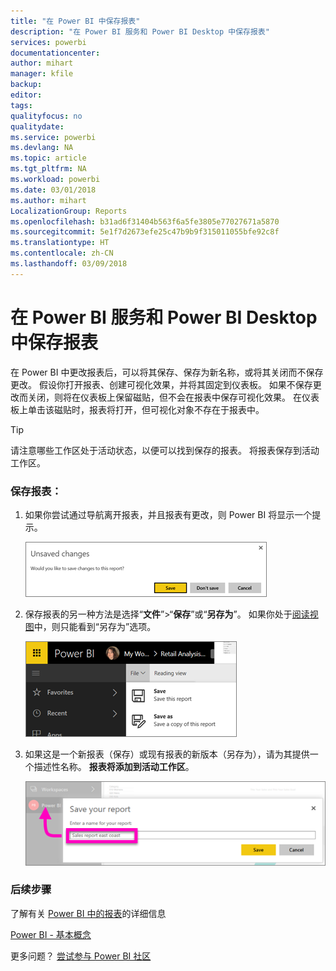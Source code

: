 ```yaml
---
title: "在 Power BI 中保存报表"
description: "在 Power BI 服务和 Power BI Desktop 中保存报表"
services: powerbi
documentationcenter: 
author: mihart
manager: kfile
backup: 
editor: 
tags: 
qualityfocus: no
qualitydate: 
ms.service: powerbi
ms.devlang: NA
ms.topic: article
ms.tgt_pltfrm: NA
ms.workload: powerbi
ms.date: 03/01/2018
ms.author: mihart
LocalizationGroup: Reports
ms.openlocfilehash: b31ad6f31404b563f6a5fe3805e77027671a5870
ms.sourcegitcommit: 5e1f7d2673efe25c47b9b9f315011055bfe92c8f
ms.translationtype: HT
ms.contentlocale: zh-CN
ms.lasthandoff: 03/09/2018
---
```

# <a name="save-a-report-in-power-bi-service-and-power-bi-desktop"></a>在 Power BI 服务和 Power BI Desktop 中保存报表
在 Power BI 中更改报表后，可以将其保存、保存为新名称，或将其关闭而不保存更改。 假设你打开报表、创建可视化效果，并将其固定到仪表板。 如果不保存更改而关闭，则将在仪表板上保留磁贴，但不会在报表中保存可视化效果。 在仪表板上单击该磁贴时，报表将打开，但可视化对象不存在于报表中。

> [!TIP]
> 请注意哪些工作区处于活动状态，以便可以找到保存的报表。 将报表保存到活动工作区。
> 
> 

### <a name="to-save-a-report"></a>保存报表：
1. 如果你尝试通过导航离开报表，并且报表有更改，则 Power BI 将显示一个提示。
   
   ![保存更改](media/service-report-save/power-bi-unsaved.png)
2. 保存报表的另一种方法是选择“**文件**”\>“**保存**”或“**另存为**”。 如果你处于[阅读视图](service-reading-view-and-editing-view.md)中，则只能看到“另存为”选项。 
   
   ![保存报表](media/service-report-save/power-bi-save-new.png)
3. 如果这是一个新报表（保存）或现有报表的新版本（另存为），请为其提供一个描述性名称。  **报表将添加到活动工作区**。
   
    ![为报表命名](media/service-report-save/power-bi-save-dialog.png)

### <a name="next-steps"></a>后续步骤
了解有关 [Power BI 中的报表](service-reports.md)的详细信息

[Power BI - 基本概念](service-basic-concepts.md)

更多问题？ [尝试参与 Power BI 社区](http://community.powerbi.com/)

